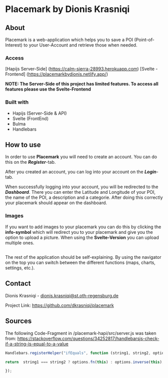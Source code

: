 # Placemark by Dionis Krasniqi

## About

Placemark is a web-application which helps you to save a POI (Point-of-Interest) to your User-Account and retrieve those when needed. 

### Access

 [Hapijs Server-Side] (https://calm-sierra-28993.herokuapp.com)
 [Svelte - Frontend] (https://placemarkbydionis.netlify.app/)

**NOTE: The Server-Side of this project has limited features. To access all features please use the Svelte-Frontend**

### Built with

* Hapijs (Server-Side & API)
* Svelte (FrontEnd)
* Bulma
* Handlebars

## How to use
In order to use **Placemark** you will need to create an account. 
You can do this on the ***Register***-tab.

After you created an account, you can log into your account on the ***Login***-tab.

When successfully logging into your account, you will be redirected to the ***Dashboard***.
There you can enter the Latitude and Longitude of your POI, the name of the POI, a description and a categorie. After doing this correctly your placemark should appear on the dashboard. 

### Images
If you want to add images to your placemark you can do this by clicking the **info-symbol** which will redirect you to your placemark and give you the option to upload a picture. When using the **Svelte-Version** you can upload multiple ones.  

##

The rest of the application should be self-explaining. By using the navigator on the top you can switch between the different functions (maps, charts, settings, etc.).

##  Contact

Dionis Krasniqi - dionis.krasniqi@st.oth-regensburg.de

Project Link: https://github.com/dkrasniqi/placemark



## Sources
The following Code-Fragment in /placemark-hapi/src/server.js was taken from: https://stackoverflow.com/questions/34252817/handlebarsjs-check-if-a-string-is-equal-to-a-value

```js
Handlebars.registerHelper("ifEquals", function (string1, string2, options) {

return  string1 === string2 ? options.fn(this) : options.inverse(this);

});
```




